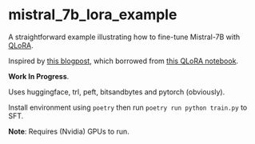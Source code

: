 # mistral_7b_lora_example

A straightforward example illustrating how to fine-tune Mistral-7B with [QLoRA](https://arxiv.org/abs/2305.14314).

Inspired by [this blogpost](https://blog.neuralwork.ai/an-llm-fine-tuning-cookbook-with-mistral-7b/),
which borrowed from [this QLoRA notebook](https://colab.research.google.com/drive/1VoYNfYDKcKRQRor98Zbf2-9VQTtGJ24k?usp=sharing).

**Work In Progress**.

Uses huggingface, trl, peft, bitsandbytes and pytorch (obviously).

Install environment using `poetry` then run `poetry run python train.py` to SFT.

**Note**: Requires (Nvidia) GPUs to run.